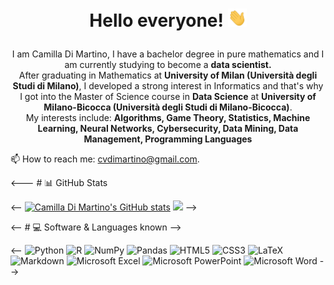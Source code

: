 <!--
**cvdimartino/cvdimartino** is a ✨ _special_ ✨ repository because its `README.md` (this file) appears on your GitHub profile.

Here are some ideas to get you started:

- 🔭 I’m currently working on ...
- 🌱 I’m currently learning ...
- 👯 I’m looking to collaborate on ...
- 🤔 I’m looking for help with ...
- 💬 Ask me about ...
- 📫 How to reach me: ...
- 😄 Pronouns: ...
- ⚡ Fun fact: ...
-->
# <p align="center">Hello everyone! <img src="https://github.com/alessandro-maccario/alessandro-maccario/blob/main/wave_hand.gif" width="30px"></p>

<p align="center">
I am Camilla Di Martino, I have a bachelor degree in pure mathematics and I am currently studying to become a <b>data scientist.</b><br>
After graduating in Mathematics at <b>University of Milan (Università degli Studi di Milano)</b>, I developed a strong interest in Informatics and that's why I got into the Master of Science course in <b>Data Science</b> at <b>University of Milano-Bicocca (Università degli Studi di Milano-Bicocca)</b>.<br>
My interests include: <b>Algorithms, Game Theory, Statistics, Machine Learning, Neural Networks, Cybersecurity, Data Mining, Data Management, Programming Languages</b><br/>
</p>
  
<!-- Actual text -->
📫 How to reach me: cvdimartino@gmail.com. <br>
<!-- :point_right: You can also find me on [![LinkedIn][1.2]][1]. -->


<!-- Links to your social media accounts
[1]: https://www.linkedin.com/in/alessandro-maccario-7b173377/ -->

  


<--- # :bar_chart: GitHub Stats

<-- [![Camilla Di Martino's GitHub stats](https://github-readme-stats.vercel.app/api?username=cvdimartino&hide=prs&count_private=true&show_icons=true&theme=vue-dark)](https://github.com/alessandro-maccario/github-readme-stats) 
<img src="https://github-readme-stats.vercel.app/api/top-langs/?username=alessandro-maccario&theme=vue-dark&layout=compact"/> -->

<-- # :computer: Software & Languages known -->

<-- ![Python](https://img.shields.io/badge/python-3670A0?style=for-the-badge&logo=python&logoColor=ffdd54) ![R](https://img.shields.io/badge/r-%23276DC3.svg?style=for-the-badge&logo=r&logoColor=white) ![NumPy](https://img.shields.io/badge/numpy-%23013243.svg?style=for-the-badge&logo=numpy&logoColor=white) ![Pandas](https://img.shields.io/badge/pandas-%23150458.svg?style=for-the-badge&logo=pandas&logoColor=white) ![HTML5](https://img.shields.io/badge/html5-%23E34F26.svg?style=for-the-badge&logo=html5&logoColor=white) ![CSS3](https://img.shields.io/badge/css3-%231572B6.svg?style=for-the-badge&logo=css3&logoColor=white) ![LaTeX](https://img.shields.io/badge/latex-%23008080.svg?style=for-the-badge&logo=latex&logoColor=white) ![Markdown](https://img.shields.io/badge/markdown-%23000000.svg?style=for-the-badge&logo=markdown&logoColor=white) ![Microsoft Excel](https://img.shields.io/badge/Microsoft_Excel-217346?style=for-the-badge&logo=microsoft-excel&logoColor=white) ![Microsoft PowerPoint](https://img.shields.io/badge/Microsoft_PowerPoint-B7472A?style=for-the-badge&logo=microsoft-powerpoint&logoColor=white) ![Microsoft Word](https://img.shields.io/badge/Microsoft_Word-2B579A?style=for-the-badge&logo=microsoft-word&logoColor=white) -->


